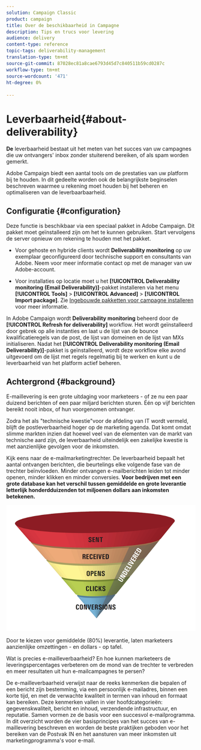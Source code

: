 ```yaml
---
solution: Campaign Classic
product: campaign
title: Over de beschikbaarheid in Campagne
description: Tips en trucs voor levering
audience: delivery
content-type: reference
topic-tags: deliverability-management
translation-type: tm+mt
source-git-commit: 87028ec81a8cae6793d45d7c840511b59cd0287c
workflow-type: tm+mt
source-wordcount: '471'
ht-degree: 0%

---
```



# Leverbaarheid{#about-deliverability}

**De** leverbaarheid bestaat uit het meten van het succes van uw campagnes die uw ontvangers&#39; inbox zonder stuiterend bereiken, of als spam worden gemerkt.

Adobe Campaign biedt een aantal tools om de prestaties van uw platform bij te houden. In dit gedeelte worden ook de belangrijkste beginselen beschreven waarmee u rekening moet houden bij het beheren en optimaliseren van de leverbaarbaarheid.

## Configuratie {#configuration}

Deze functie is beschikbaar via een speciaal pakket in Adobe Campaign. Dit pakket moet geïnstalleerd zijn om het te kunnen gebruiken. Start vervolgens de server opnieuw om rekening te houden met het pakket.
* Voor gehoste en hybride clients wordt **Deliverability monitoring** op uw exemplaar geconfigureerd door technische support en consultants van Adobe. Neem voor meer informatie contact op met de manager van uw Adobe-account.

* Voor installaties op locatie moet u het **[!UICONTROL Deliverability monitoring (Email Deliverability)]**-pakket installeren via het menu **[!UICONTROL Tools]** > **[!UICONTROL Advanced]** > **[!UICONTROL Import package]**. Zie [Ingebouwde pakketten voor campagne installeren](../../installation/using/installing-campaign-standard-packages.md) voor meer informatie.

In Adobe Campaign wordt **Deliverability monitoring** beheerd door de **[!UICONTROL Refresh for deliverability]** workflow. Het wordt geïnstalleerd door gebrek op alle instanties en laat u de lijst van de bounce kwalificatieregels van de post, de lijst van domeinen en de lijst van MXs initialiseren. Nadat het **[!UICONTROL Deliverability monitoring (Email Deliverability)]**-pakket is geïnstalleerd, wordt deze workflow elke avond uitgevoerd om de lijst met regels regelmatig bij te werken en kunt u de leverbaarheid van het platform actief beheren.

## Achtergrond {#background}

E-maillevering is een grote uitdaging voor marketeers - of ze nu een paar duizend berichten of een paar miljard berichten sturen. Één op vijf berichten bereikt nooit inbox, of hun voorgenomen ontvanger.

Zodra het als &quot;technische kwestie&quot;voor de afdeling van IT wordt vermeld, blijft de postleverbaarheid hoger op de marketing agenda. Dat komt omdat slimme markten inzien dat hoewel veel van de elementen van de markt van technische aard zijn, de leverbaarheid uiteindelijk een zakelijke kwestie is met aanzienlijke gevolgen voor de inkomsten.

Kijk eens naar de e-mailmarketingtrechter. De leverbaarheid bepaalt het aantal ontvangen berichten, die beurtelings elke volgende fase van de trechter beïnvloeden. Minder ontvangen e-mailberichten leiden tot minder openen, minder klikken en minder conversies. **Voor bedrijven met een grote database kan het verschil tussen gemiddelde en grote leverantie letterlijk honderdduizenden tot miljoenen dollars aan inkomsten betekenen.**

![](assets/deliverability_overview_1.png)

Door te kiezen voor gemiddelde (80%) leverantie, laten marketeers aanzienlijke omzettingen - en dollars - op tafel.

Wat is precies e-mailleverbaarheid? En hoe kunnen marketeers de leveringspercentages verbeteren om de mond van de trechter te verbreden en meer resultaten uit hun e-mailcampagnes te persen?

De e-mailleverbaarheid verwijst naar de reeks kenmerken die bepalen of een bericht zijn bestemming, via een persoonlijk e-mailadres, binnen een korte tijd, en met de verwachte kwaliteit in termen van inhoud en formaat kan bereiken. Deze kenmerken vallen in vier hoofdcategorieën: gegevenskwaliteit, bericht en inhoud, verzendende infrastructuur, en reputatie. Samen vormen ze de basis voor een succesvol e-mailprogramma. In dit overzicht worden de vier basisprincipes van het succes van e-maillevering beschreven en worden de beste praktijken geboden voor het bereiken van de Postvak IN en het aansturen van meer inkomsten uit marketingprogramma&#39;s voor e-mail.

<!--![](assets/deliverability_overview_2.png)-->
